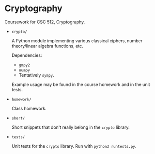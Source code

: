 # Cryptography

Coursework for CSC 512, Cryptography.

* `crypto/`

    A Python module implementing various classical ciphers, number theory/linear algebra functions, etc.

    Dependencies:
    - `gmpy2`
    - `numpy`
    - Tentatively `sympy`.

    Example usage may be found in the course homework and in the unit tests.

* `homework/`

    Class homework.

* `short/`

    Short snippets that don't really belong in the `crypto` library.

* `tests/`

    Unit tests for the `crypto` library. Run with `python3 runtests.py`.
